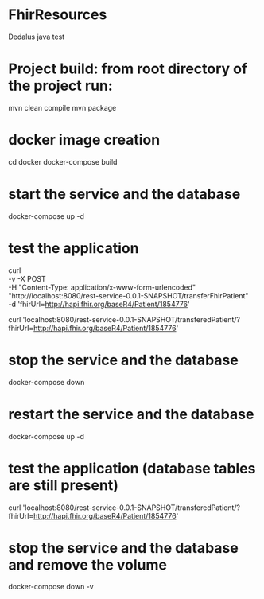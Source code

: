 # FhirResources
Dedalus java test

# Project build: from root directory of the project run:
mvn clean compile
mvn package

# docker image creation
cd docker
docker-compose build

# start the service and the database
docker-compose up -d

# test the application
curl \
  -v -X POST \
  -H "Content-Type: application/x-www-form-urlencoded" \
  "http://localhost:8080/rest-service-0.0.1-SNAPSHOT/transferFhirPatient" \
  -d 'fhirUrl=http://hapi.fhir.org/baseR4/Patient/1854776'
  
curl 'localhost:8080/rest-service-0.0.1-SNAPSHOT/transferedPatient/?fhirUrl=http://hapi.fhir.org/baseR4/Patient/1854776'

# stop the service and the database
docker-compose down

# restart the service and the database 
docker-compose up -d

# test the application (database tables are still present) 
curl 'localhost:8080/rest-service-0.0.1-SNAPSHOT/transferedPatient/?fhirUrl=http://hapi.fhir.org/baseR4/Patient/1854776'

# stop the service and the database and remove the volume
docker-compose down -v
